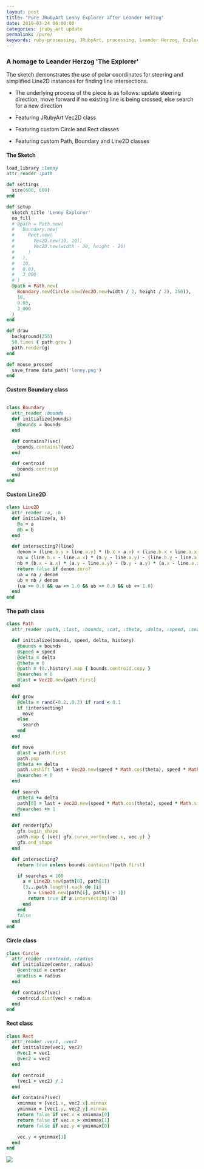 ```yaml
---
layout: post
title: "Pure JRubyArt Lenny Explorer after Leander Herzog"
date: 2019-03-24 06:00:00
categories: jruby_art update
permalink: /pure/
keywords: ruby-processing, JRubyArt, processing, Leander Herzog, Explorer
---
```

### A homage to Leander Herzog 'The Explorer'

The sketch demonstrates the use of polar coordinates for steering and simplified Line2D instances for finding line intersections.
 * The underlying process of the piece is as follows: update steering direction, move forward if no existing line is being crossed, else search for a new direction

 * Featuring JRubyArt Vec2D class

 * Featuring custom Circle and Rect classes

 * Featuring custom Path, Boundary and Line2D classes

#### The Sketch
```ruby
load_library :lenny
attr_reader :path

def settings
  size(600, 600)
end

def setup
  sketch_title 'Lenny Explorer'
  no_fill
  # @path = Path.new(
  #   Boundary.new(
  #     Rect.new(
  #       Vec2D.new(10, 10),
  #       Vec2D.new(width - 20, height - 20)
  #     )
  #   ),
  #   10,
  #   0.03,
  #   3_000
  # )
  @path = Path.new(
    Boundary.new(Circle.new(Vec2D.new(width / 2, height / 2), 250)),
    10,
    0.03,
    3_000
  )
end

def draw
  background(255)
  50.times { path.grow }
  path.render(g)
end

def mouse_pressed
  save_frame data_path('lenny.png')
end

```

#### Custom Boundary class

```ruby

class Boundary
  attr_reader :bounds
  def initialize(bounds)
    @bounds = bounds
  end

  def contains?(vec)
    bounds.contains?(vec)
  end

  def centroid
    bounds.centroid
  end
end

```

#### Custom Line2D

```ruby
class Line2D
  attr_reader :a, :b
  def initialize(a, b)
    @a = a
    @b = b
  end

  def intersecting?(line)
    denom = (line.b.y - line.a.y) * (b.x - a.x) - (line.b.x - line.a.x) * (b.y - a.y)
    na = (line.b.x - line.a.x) * (a.y - line.a.y) - (line.b.y - line.a.y) * (a.x - line.a.x)
    nb = (b.x - a.x) * (a.y - line.a.y) - (b.y - a.y) * (a.x - line.a.x)
    return false if denom.zero?
    ua = na / denom
    ub = nb / denom
    (ua >= 0.0 && ua <= 1.0 && ub >= 0.0 && ub <= 1.0)    
  end
end
```

#### The path class

```ruby
class Path
  attr_reader :path, :last, :bounds, :cut, :theta, :delta, :speed, :searches

  def initialize(bounds, speed, delta, history)
    @bounds = bounds
    @speed = speed
    @delta = delta
    @theta = 0
    @path = (0..history).map { bounds.centroid.copy }
    @searches = 0
    @last = Vec2D.new(path.first)
  end

  def grow
    @delta = rand(-0.2..0.2) if rand < 0.1
    if !intersecting?
      move
    else
      search
    end
  end

  def move
    @last = path.first
    path.pop
    @theta += delta
    path.unshift last + Vec2D.new(speed * Math.cos(theta), speed * Math.sin(theta))
    @searches = 0
  end

  def search
    @theta += delta
    path[0] = last + Vec2D.new(speed * Math.cos(theta), speed * Math.sin(theta))
    @searches += 1
  end

  def render(gfx)
    gfx.begin_shape
    path.map { |vec| gfx.curve_vertex(vec.x, vec.y) }
    gfx.end_shape
  end

  def intersecting?
    return true unless bounds.contains?(path.first)

    if searches < 100
      a = Line2D.new(path[0], path[1])
      (3...path.length).each do |i|
        b = Line2D.new(path[i], path[i - 1])
        return true if a.intersecting?(b)
      end
    end
    false
  end
end

```

#### Circle class

```ruby
class Circle
  attr_reader :centroid, :radius
  def initialize(center, radius)
    @centroid = center
    @radius = radius
  end

  def contains?(vec)
    centroid.dist(vec) < radius
  end
end
```

#### Rect class

```ruby
class Rect
  attr_reader :vec1, :vec2
  def initialize(vec1, vec2)
    @vec1 = vec1
    @vec2 = vec2
  end

  def centroid
    (vec1 + vec2) / 2
  end

  def contains?(vec)
    xminmax = [vec1.x, vec2.x].minmax
    yminmax = [vec1.y, vec2.y].minmax
    return false if vec.x < xminmax[0]
    return false if vec.x > xminmax[1]
    return false if vec.y < yminmax[0]

    vec.y < yminmax[1]
  end
end
```
<img src="/assets/lenny.png" />
